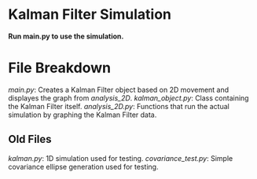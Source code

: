 # Kalman Filter Simulation
**Run main.py to use the simulation.**

# File Breakdown
*main.py*: Creates a Kalman Filter object based on 2D movement and displayes the graph from *analysis_2D*.
*kalman_object.py*: Class containing the Kalman Filter itself.
*analysis_2D.py*: Functions that run the actual simulation by graphing the Kalman Filter data.

## Old Files
*kalman.py*: 1D simulation used for testing. 
*covariance_test.py*: Simple covariance ellipse generation used for testing.